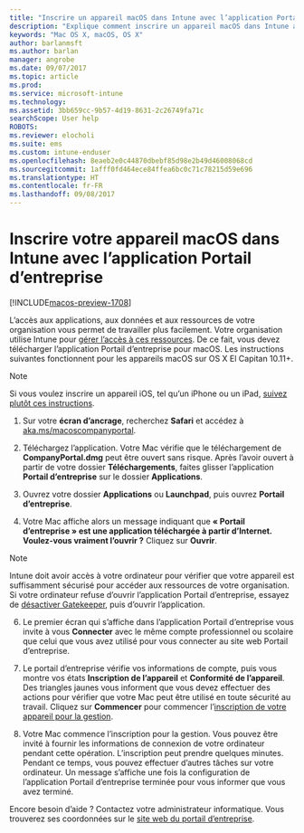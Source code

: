 ```yaml
---
title: "Inscrire un appareil macOS dans Intune avec l’application Portail d’entreprise | Microsoft Docs"
description: "Explique comment inscrire un appareil macOS dans Intune avec l’application Portail d’entreprise"
keywords: "Mac OS X, macOS, OS X"
author: barlanmsft
ms.author: barlan
manager: angrobe
ms.date: 09/07/2017
ms.topic: article
ms.prod: 
ms.service: microsoft-intune
ms.technology: 
ms.assetid: 3bb659cc-9b57-4d19-8631-2c26749fa71c
searchScope: User help
ROBOTS: 
ms.reviewer: elocholi
ms.suite: ems
ms.custom: intune-enduser
ms.openlocfilehash: 8eaeb2e0c44870dbebf85d98e2b49d46008068cd
ms.sourcegitcommit: 1afff0fd464ece84ffea6bc0c71c78215d59e696
ms.translationtype: HT
ms.contentlocale: fr-FR
ms.lasthandoff: 09/08/2017
---
```

# <a name="enroll-your-macos-device-in-intune-with-the-company-portal-app"></a>Inscrire votre appareil macOS dans Intune avec l’application Portail d’entreprise

[!INCLUDE[macos-preview-1708](./includes/macos-preview-1708.md)]

L’accès aux applications, aux données et aux ressources de votre organisation vous permet de travailler plus facilement. Votre organisation utilise Intune pour [gérer l’accès à ces ressources](what-happens-if-you-install-the-Company-Portal-app-and-enroll-your-device-in-intune-ios.md). De ce fait, vous devez télécharger l’application Portail d’entreprise pour macOS. Les instructions suivantes fonctionnent pour les appareils macOS sur OS X El Capitan 10.11+.

  > [!NOTE]
  > Si vous voulez inscrire un appareil iOS, tel qu’un iPhone ou un iPad, [suivez plutôt ces instructions](enroll-your-device-in-intune-ios.md).

1.  Sur votre __écran d’ancrage__, recherchez __Safari__ et accédez à [aka.ms/macoscompanyportal](https://aka.ms/macoscompanyportal). 

2. Téléchargez l’application. Votre Mac vérifie que le téléchargement de **CompanyPortal.dmg** peut être ouvert sans risque. Après l’avoir ouvert à partir de votre dossier **Téléchargements**, faites glisser l’application **Portail d’entreprise** sur le dossier **Applications**.

3. Ouvrez votre dossier **Applications** ou **Launchpad**, puis ouvrez **Portail d’entreprise**.

4. Votre Mac affiche alors un message indiquant que **« Portail d’entreprise » est une application téléchargée à partir d’Internet. Voulez-vous vraiment l’ouvrir ?** Cliquez sur **Ouvrir**.

  > [!NOTE]
  > Intune doit avoir accès à votre ordinateur pour vérifier que votre appareil est suffisamment sécurisé pour accéder aux ressources de votre organisation. Si votre ordinateur refuse d’ouvrir l’application Portail d’entreprise, essayez de [désactiver Gatekeeper](https://support.apple.com/HT202491), puis d’ouvrir l’application.

6. Le premier écran qui s’affiche dans l’application Portail d’entreprise vous invite à vous **Connecter** avec le même compte professionnel ou scolaire que celui que vous avez utilisé pour vous connecter au site web Portail d’entreprise.

7. Le portail d’entreprise vérifie vos informations de compte, puis vous montre vos états **Inscription de l’appareil** et **Conformité de l’appareil**. Des triangles jaunes vous informent que vous devez effectuer des actions pour vérifier que votre Mac peut être utilisé en toute sécurité au travail. Cliquez sur **Commencer** pour commencer l’[inscription de votre appareil pour la gestion](what-info-can-your-company-see-when-you-enroll-your-device-in-intune.md).

8. Votre Mac commence l’inscription pour la gestion. Vous pouvez être invité à fournir les informations de connexion de votre ordinateur pendant cette opération. L’inscription peut prendre quelques minutes. Pendant ce temps, vous pouvez effectuer d’autres tâches sur votre ordinateur. Un message s’affiche une fois la configuration de l’application Portail d’entreprise terminée pour vous informer que vous avez terminé.

Encore besoin d’aide ? Contactez votre administrateur informatique. Vous trouverez ses coordonnées sur le [site web du portail d’entreprise](http://portal.manage.microsoft.com).

